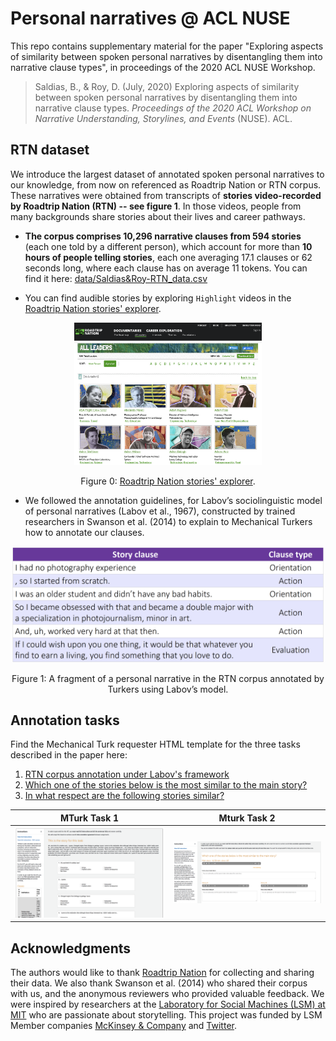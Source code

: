 # Personal narratives @ ACL NUSE

This repo contains supplementary material for the paper "Exploring aspects of similarity between spoken personal narratives by disentangling them into narrative clause types", in proceedings of the 2020 ACL NUSE Workshop.

> Saldias, B., & Roy, D. (July, 2020) Exploring aspects of similarity between spoken personal narratives by disentangling them into narrative clause types. *Proceedings of the 2020 ACL Workshop on Narrative Understanding, Storylines, and Events* (NUSE). ACL.

## RTN dataset

We introduce the largest dataset of annotated spoken personal narratives to our knowledge, from now on referenced as Roadtrip Nation or RTN corpus. These narratives were obtained from transcripts of **stories video-recorded by Roadtrip Nation (RTN) -- see figure 1**. In those videos, people from many backgrounds share stories about their lives and career pathways.

* **The corpus comprises 10,296 narrative clauses from 594 stories** (each one told by a different person), which account for more than **10 hours of people telling stories**, each one averaging 17.1 clauses or 62 seconds long, where each clause has on average 11 tokens. You can find it here: [data/Saldias&Roy-RTN_data.csv](data/Saldias&Roy-RTN_data.csv)

* You can find audible stories by exploring `Highlight` videos in the <a href="https://roadtripnation.com/explore/all?view=grid&sort=alpha" target="_blank">Roadtrip Nation stories' explorer</a>.

<p align="center">
    <img src="static/RTN-gridview.png" alt="RTN-gridview" width="300"/>
</p>
<p align="center">
    Figure 0:
    <a href="https://roadtripnation.com/explore/all?view=grid&sort=alpha" target="_blank">
       Roadtrip Nation stories' explorer</a>.
</p>

* We followed the annotation guidelines, for Labov’s sociolinguistic model of personal narratives (Labov et al., 1967), constructed by trained researchers in Swanson et al. (2014) to explain to Mechanical Turkers how to annotate our clauses.

<p align="center">
    <img src="static/01-story-sample.png" alt="01-story-sample" width="500"/>
</p>
<p align="center">
        Figure 1: A fragment of a personal narrative in the RTN corpus annotated by Turkers using Labov’s model.
</p>


## Annotation tasks

Find the Mechanical Turk requester HTML template for the three tasks described in the paper here:
1. [RTN corpus annotation under Labov's framework](https://htmlpreview.github.io/?https://raw.githubusercontent.com/bcsaldias/acl-nuse-test/master/html/00-clause_type_annotation_task.html)
1. [Which one of the stories below is the most similar to the main story?](https://htmlpreview.github.io/?https://raw.githubusercontent.com/bcsaldias/acl-nuse-test/master/html/01-matching_stories_task.html)
1. [In what respect are the following stories similar?](https://htmlpreview.github.io/?https://raw.githubusercontent.com/bcsaldias/acl-nuse-test/master/html/02-asking_for_aspescts_task.html)

MTurk Task 1            |  Mturk Task 2
:-------------------------:|:-------------------------:
![](static/task-0.png)  |  ![](static/task-1.png)


## Acknowledgments

The authors would like to thank [Roadtrip Nation](https://roadtripnation.com) for collecting and sharing their data. We also thank Swanson et al. (2014) who shared their corpus with us, and the anonymous reviewers who provided valuable feedback. We were inspired by researchers at the [Laboratory for Social Machines (LSM) at MIT](https://www.media.mit.edu/groups/social-machines/overview/) who are passionate about storytelling. This project was funded by LSM Member companies [McKinsey & Company](https://www.mckinsey.com) and [Twitter](https://twitter.com).
